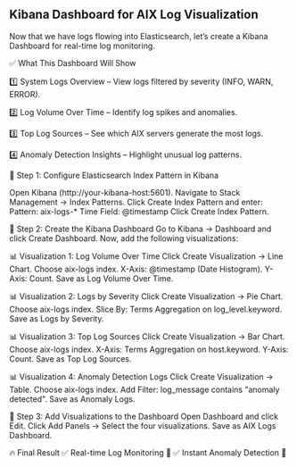 Kibana Dashboard for AIX Log Visualization
------------------------------------------

Now that we have logs flowing into Elasticsearch, let’s create a Kibana Dashboard for real-time log monitoring.

✅ What This Dashboard Will Show

1️⃣ System Logs Overview – View logs filtered by severity (INFO, WARN, ERROR).

2️⃣ Log Volume Over Time – Identify log spikes and anomalies.

3️⃣ Top Log Sources – See which AIX servers generate the most logs.

4️⃣ Anomaly Detection Insights – Highlight unusual log patterns.


📌 Step 1: Configure Elasticsearch Index Pattern in Kibana

Open Kibana (http://your-kibana-host:5601).
Navigate to Stack Management → Index Patterns.
Click Create Index Pattern and enter:
Pattern: aix-logs-*
Time Field: @timestamp
Click Create Index Pattern.

📌 Step 2: Create the Kibana Dashboard
Go to Kibana → Dashboard and click Create Dashboard.
Now, add the following visualizations:

📊 Visualization 1: Log Volume Over Time
Click Create Visualization → Line Chart.
Choose aix-logs index.
X-Axis: @timestamp (Date Histogram).
Y-Axis: Count.
Save as Log Volume Over Time.

📊 Visualization 2: Logs by Severity
Click Create Visualization → Pie Chart.
Choose aix-logs index.
Slice By: Terms Aggregation on log_level.keyword.
Save as Logs by Severity.

📊 Visualization 3: Top Log Sources
Click Create Visualization → Bar Chart.
Choose aix-logs index.
X-Axis: Terms Aggregation on host.keyword.
Y-Axis: Count.
Save as Top Log Sources.

📊 Visualization 4: Anomaly Detection Logs
Click Create Visualization → Table.
Choose aix-logs index.
Add Filter: log_message contains "anomaly detected".
Save as Anomaly Logs.

📌 Step 3: Add Visualizations to the Dashboard
Open Dashboard and click Edit.
Click Add Panels → Select the four visualizations.
Save as AIX Logs Dashboard.


🔥 Final Result
✅ Real-time Log Monitoring 🚀
✅ Instant Anomaly Detection 📡
